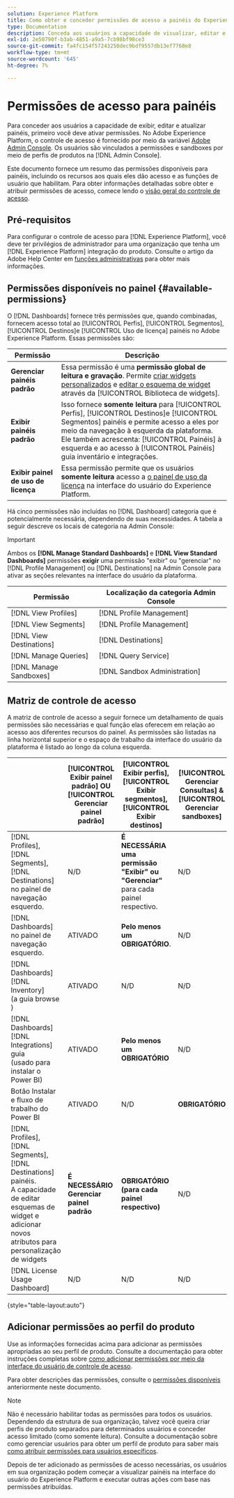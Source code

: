 ```yaml
---
solution: Experience Platform
title: Como obter e conceder permissões de acesso a painéis do Experience Platform
type: Documentation
description: Conceda aos usuários a capacidade de visualizar, editar e atualizar painéis do Experience Platform usando o Adobe Admin Console.
exl-id: 2e50790f-b3ab-4851-a9a5-7cb98bf98ce3
source-git-commit: fa4fc154f57243250dec9bdf9557db13ef7768e8
workflow-type: tm+mt
source-wordcount: '645'
ht-degree: 7%

---
```


# Permissões de acesso para painéis

Para conceder aos usuários a capacidade de exibir, editar e atualizar painéis, primeiro você deve ativar permissões. No Adobe Experience Platform, o controle de acesso é fornecido por meio da variável [Adobe Admin Console](https://adminconsole.adobe.com/). Os usuários são vinculados a permissões e sandboxes por meio de perfis de produtos na [!DNL Admin Console].

Este documento fornece um resumo das permissões disponíveis para painéis, incluindo os recursos aos quais eles dão acesso e as funções de usuário que habilitam. Para obter informações detalhadas sobre obter e atribuir permissões de acesso, comece lendo o [visão geral do controle de acesso](../access-control/home.md).

## Pré-requisitos

Para configurar o controle de acesso para [!DNL Experience Platform], você deve ter privilégios de administrador para uma organização que tenha um [!DNL Experience Platform] integração do produto. Consulte o artigo da Adobe Help Center em [funções administrativas](https://helpx.adobe.com/enterprise/using/admin-roles.html) para obter mais informações.

## Permissões disponíveis no painel {#available-permissions}

O [!DNL Dashboards] fornece três permissões que, quando combinadas, fornecem acesso total ao [!UICONTROL Perfis], [!UICONTROL Segmentos], [!UICONTROL Destinos]e [!UICONTROL Uso de licença] painéis no Adobe Experience Platform. Essas permissões são:

| Permissão | Descrição |
|---|---|
| **Gerenciar painéis padrão** | Essa permissão é uma **permissão global de leitura e gravação**. Permite [criar widgets personalizados](./customize/custom-widgets.md) e [editar o esquema de widget](./customize/edit-schema.md) através da [!UICONTROL Biblioteca de widgets]. |
| **Exibir painéis padrão** | Isso fornece **somente leitura** para [!UICONTROL Perfis], [!UICONTROL Destinos]e [!UICONTROL Segmentos] painéis e permite acesso a eles por meio da navegação à esquerda da plataforma. Ele também acrescenta: [!UICONTROL Painéis] à esquerda e ao acesso à [!UICONTROL Painéis] guia inventário e integrações. |
| **Exibir painel de uso de licença** | Essa permissão permite que os usuários **somente leitura** acesso a [o painel de uso da licença](./guides/license-usage.md) na interface do usuário do Experience Platform. |

Há cinco permissões não incluídas no [!DNL Dashboard] categoria que é potencialmente necessária, dependendo de suas necessidades. A tabela a seguir descreve os locais de categoria na Admin Console:

>[!IMPORTANT]
>
>Ambos os **[!DNL Manage Standard Dashboards]** e **[!DNL View Standard Dashboards]** permissões **exigir** uma permissão &quot;exibir&quot; ou &quot;gerenciar&quot; no [!DNL Profile Management] ou [!DNL Destinations] na Admin Console para ativar as seções relevantes na interface do usuário da plataforma.

| Permissão | Localização da categoria Admin Console |
|---|---|
| [!DNL View Profiles] | [!DNL Profile Management] |
| [!DNL View Segments] | [!DNL Profile Management] |
| [!DNL View Destinations] | [!DNL Destinations] |
| [!DNL Manage Queries] | [!DNL Query Service] |
| [!DNL Manage Sandboxes] | [!DNL Sandbox Administration] |

## Matriz de controle de acesso

A matriz de controle de acesso a seguir fornece um detalhamento de quais permissões são necessárias e qual função elas oferecem em relação ao acesso aos diferentes recursos do painel. As permissões são listadas na linha horizontal superior e o espaço de trabalho da interface do usuário da plataforma é listado ao longo da coluna esquerda.

|  | [!UICONTROL Exibir painel padrão] OU [!UICONTROL Gerenciar painel padrão] | [!UICONTROL Exibir perfis],<br/>[!UICONTROL Exibir segmentos],<br/> [!UICONTROL Exibir destinos] | [!UICONTROL Gerenciar Consultas] &amp; [!UICONTROL Gerenciar sandboxes] | [!UICONTROL Exibir painel de uso de licença] |
|---|---|---|---|---|
| [!DNL Profiles],<br/>[!DNL Segments],<br/>[!DNL Destinations] no painel de navegação esquerdo. | N/D | **É NECESSÁRIA uma permissão &quot;Exibir&quot; ou &quot;Gerenciar&quot;** para cada painel respectivo. | N/D | N/D |
| [!DNL Dashboards] no painel de navegação esquerdo. | ATIVADO | **Pelo menos um OBRIGATÓRIO**. | N/D | N/D |
| [!DNL Dashboards] [!DNL Inventory] <br/>(a guia browse ) | ATIVADO | N/D | N/D | N/D |
| [!DNL Dashboards] [!DNL Integrations] guia <br/>(usado para instalar o Power BI) | ATIVADO | **Pelo menos um OBRIGATÓRIO** | N/D | N/D |
| Botão Instalar e fluxo de trabalho do Power BI | ATIVADO | N/D | **OBRIGATÓRIO** | N/D |
| [!DNL Profiles],<br/>[!DNL Segments],<br/>[!DNL Destinations] painéis.<br/>A capacidade de editar esquemas de widget e adicionar novos atributos para personalização de widgets | **É NECESSÁRIO Gerenciar painel padrão** | **OBRIGATÓRIO (para cada painel respectivo)** | N/D | N/D |
| [!DNL License Usage Dashboard] | N/D | N/D | N/D | ATIVADO |

{style=&quot;table-layout:auto&quot;}

## Adicionar permissões ao perfil do produto

Use as informações fornecidas acima para adicionar as permissões apropriadas ao seu perfil de produto. Consulte a documentação para obter instruções completas sobre [como adicionar permissões por meio da interface do usuário de controle de acesso](../access-control/ui/permissions.md).

Para obter descrições das permissões, consulte o [permissões disponíveis](#available-permissions) anteriormente neste documento.

>[!NOTE]
>
>Não é necessário habilitar todas as permissões para todos os usuários. Dependendo da estrutura de sua organização, talvez você queira criar perfis de produto separados para determinados usuários e conceder acesso limitado (como somente leitura). Consulte a documentação sobre como gerenciar usuários para obter um perfil de produto para saber mais [como atribuir permissões para usuários específicos](../access-control/ui/users.md).

Depois de ter adicionado as permissões de acesso necessárias, os usuários em sua organização podem começar a visualizar painéis na interface do usuário do Experience Platform e executar outras ações com base nas permissões atribuídas.

